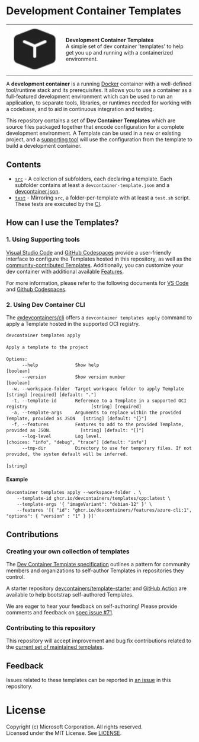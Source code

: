 # Development Container Templates

<table style="width: 100%; border-style: none;"><tr>
<td style="width: 140px; text-align: center;"><a href="https://github.com/devcontainers"><img width="128px" src="https://raw.githubusercontent.com/microsoft/fluentui-system-icons/78c9587b995299d5bfc007a0077773556ecb0994/assets/Cube/SVG/ic_fluent_cube_32_filled.svg" alt="devcontainers organization logo"/></a></td>
<td>
<strong>Development Container Templates</strong><br />
A simple set of dev container 'templates' to help get you up and running with a containerized environment.
</td>
</tr></table>


A **development container** is a running [Docker](https://www.docker.com) container with a well-defined tool/runtime stack and its prerequisites. It allows you to use a container as a full-featured development environment which can be used to run an application, to separate tools, libraries, or runtimes needed for working with a codebase, and to aid in continuous integration and testing.

This repository contains a set of **Dev Container Templates** which are source files packaged together that encode configuration for a complete development environment. A Template can be used in a new or existing project, and a [supporting tool](https://containers.dev/supporting) will use the configuration from the template to build a development container.

## Contents
 
-   [`src`](src) - A collection of subfolders, each declaring a template. Each subfolder contains at least a
    `devcontainer-template.json` and a [devcontainer.json](https://containers.dev/implementors/json_reference/).
-   [`test`](test) - Mirroring `src`, a folder-per-template with at least a `test.sh` script. These tests are executed by the [CI](https://github.com/devcontainers/templates/blob/main/.github/workflows/test-pr.yaml).

## How can I use the Templates?

### 1. Using Supporting tools

[Visual Studio Code](https://code.visualstudio.com/) and [GitHub Codespaces](https://docs.github.com/en/codespaces/overview) provide a user-friendly interface to configure the Templates hosted in this repository, as well as the [community-contributed Templates](https://containers.dev/templates). Additionally, you can customize your dev container with additional available [Features](https://containers.dev/features).

For more information, please refer to the following documents for [VS Code](https://code.visualstudio.com/docs/devcontainers/create-dev-container#_automate-dev-container-creation) and [Github Codespaces](https://docs.github.com/en/codespaces/setting-up-your-project-for-codespaces/adding-a-dev-container-configuration/introduction-to-dev-containers#using-a-predefined-dev-container-configuration).

### 2. Using Dev Container CLI

The [@devcontainers/cli](https://containers.dev/supporting#devcontainer-cli) offers a `devcontainer templates apply` command to apply a Template hosted in the supported OCI registry.

```
devcontainer templates apply

Apply a template to the project

Options:
      --help              Show help                                                                            [boolean]
      --version           Show version number                                                                  [boolean]
  -w, --workspace-folder  Target workspace folder to apply Template                   [string] [required] [default: "."]
  -t, --template-id       Reference to a Template in a supported OCI registry                        [string] [required]
  -a, --template-args     Arguments to replace within the provided Template, provided as JSON   [string] [default: "{}"]
  -f, --features          Features to add to the provided Template, provided as JSON.           [string] [default: "[]"]
      --log-level         Log level.                               [choices: "info", "debug", "trace"] [default: "info"]
      --tmp-dir           Directory to use for temporary files. If not provided, the system default will be inferred.
                                                                                                                [string]
```

#### Example

```
devcontainer templates apply --workspace-folder . \
    --template-id ghcr.io/devcontainers/templates/cpp:latest \
    --template-args '{ "imageVariant": "debian-12" }' \
    --features '[{ "id": "ghcr.io/devcontainers/features/azure-cli:1", "options": { "version" : "1" } }]'
```

## Contributions

### Creating your own collection of templates

The [Dev Container Template specification](https://containers.dev/implementors/templates-distribution/#distribution) outlines a pattern for community members and organizations to self-author Templates in repositories they control.

A starter repository [devcontainers/template-starter](https://github.com/devcontainers/template-starter) and [GitHub Action](https://github.com/devcontainers/action) are available to help bootstrap self-authored Templates.

We are eager to hear your feedback on self-authoring!  Please provide comments and feedback on [spec issue #71](https://github.com/devcontainers/spec/issues/71).

### Contributing to this repository

This repository will accept improvement and bug fix contributions related to the
[current set of maintained templates](./src).

## Feedback

Issues related to these templates can be reported in [an issue](https://github.com/devcontainers/templates/issues) in this repository.

# License
Copyright (c) Microsoft Corporation. All rights reserved. <br />
Licensed under the MIT License. See [LICENSE](LICENSE).